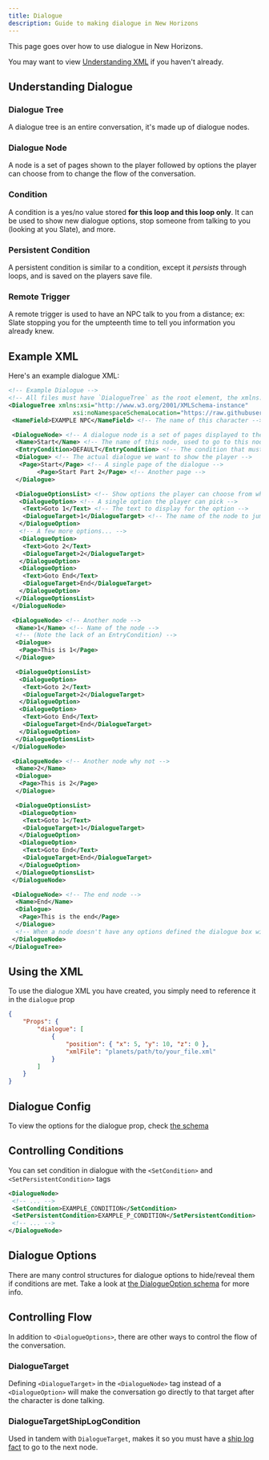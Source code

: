 ```yaml
---
title: Dialogue
description: Guide to making dialogue in New Horizons
---
```


This page goes over how to use dialogue in New Horizons.

You may want to view [Understanding XML](/xml) if you haven't already.

## Understanding Dialogue

### Dialogue Tree

A dialogue tree is an entire conversation, it's made up of dialogue nodes.

### Dialogue Node

A node is a set of pages shown to the player followed by options the player can choose from to change the flow of the conversation.

### Condition

A condition is a yes/no value stored **for this loop and this loop only**. It can be used to show new dialogue options, stop someone from talking to you (looking at you Slate), and more.

### Persistent Condition

A persistent condition is similar to a condition, except it _persists_ through loops, and is saved on the players save file.

### Remote Trigger

A remote trigger is used to have an NPC talk to you from a distance; ex: Slate stopping you for the umpteenth time to tell you information you already knew.

## Example XML

Here's an example dialogue XML:

```xml
<!-- Example Dialogue -->
<!-- All files must have `DialogueTree` as the root element, the xmlns:xsi=... and xsi:noNamespaceSchemaLocation=... is optional but provides improved error checking if your editor supports it -->
<DialogueTree xmlns:xsi="http://www.w3.org/2001/XMLSchema-instance"
                  xsi:noNamespaceSchemaLocation="https://raw.githubusercontent.com/Outer-Wilds-New-Horizons/new-horizons/main/NewHorizons/Schemas/dialogue_schema.xsd">
 <NameField>EXAMPLE NPC</NameField> <!-- The name of this character -->

 <DialogueNode> <!-- A dialogue node is a set of pages displayed to the player optionally followed by options -->
  <Name>Start</Name> <!-- The name of this node, used to go to this node from another node -->
  <EntryCondition>DEFAULT</EntryCondition> <!-- The condition that must be met for this node to be reached; A file should always have a node with "DEFAULT" -->
  <Dialogue> <!-- The actual dialogue we want to show the player -->
   <Page>Start</Page> <!-- A single page of the dialogue -->
        <Page>Start Part 2</Page> <!-- Another page -->
  </Dialogue>

  <DialogueOptionsList> <!-- Show options the player can choose from when the character is done talking -->
   <DialogueOption> <!-- A single option the player can pick -->
    <Text>Goto 1</Text> <!-- The text to display for the option -->
    <DialogueTarget>1</DialogueTarget> <!-- The name of the node to jump to -->
   </DialogueOption>
   <!-- A few more options... -->
   <DialogueOption>
    <Text>Goto 2</Text>
    <DialogueTarget>2</DialogueTarget>
   </DialogueOption>
   <DialogueOption>
    <Text>Goto End</Text>
    <DialogueTarget>End</DialogueTarget>
   </DialogueOption>
  </DialogueOptionsList>
 </DialogueNode>

 <DialogueNode> <!-- Another node -->
  <Name>1</Name> <!-- Name of the node -->
  <!-- (Note the lack of an EntryCondition) -->
  <Dialogue>
   <Page>This is 1</Page>
  </Dialogue>

  <DialogueOptionsList>
   <DialogueOption>
    <Text>Goto 2</Text>
    <DialogueTarget>2</DialogueTarget>
   </DialogueOption>
   <DialogueOption>
    <Text>Goto End</Text>
    <DialogueTarget>End</DialogueTarget>
   </DialogueOption>
  </DialogueOptionsList>
 </DialogueNode>

 <DialogueNode> <!-- Another node why not -->
  <Name>2</Name>
  <Dialogue>
   <Page>This is 2</Page>
  </Dialogue>

  <DialogueOptionsList>
   <DialogueOption>
    <Text>Goto 1</Text>
    <DialogueTarget>1</DialogueTarget>
   </DialogueOption>
   <DialogueOption>
    <Text>Goto End</Text>
    <DialogueTarget>End</DialogueTarget>
   </DialogueOption>
  </DialogueOptionsList>
 </DialogueNode>

 <DialogueNode> <!-- The end node -->
  <Name>End</Name>
  <Dialogue>
   <Page>This is the end</Page>
  </Dialogue>
  <!-- When a node doesn't have any options defined the dialogue box will close once the pages have been read -->
 </DialogueNode>
</DialogueTree>
```

## Using the XML

To use the dialogue XML you have created, you simply need to reference it in the `dialogue` prop

```json
{
    "Props": {
        "dialogue": [
            {
                "position": { "x": 5, "y": 10, "z": 0 },
                "xmlFile": "planets/path/to/your_file.xml"
            }
        ]
    }
}
```

## Dialogue Config

To view the options for the dialogue prop, check [the schema](/schemas/body-schema#Props_dialogue)

## Controlling Conditions

You can set condition in dialogue with the `<SetCondition>` and `<SetPersistentCondition>` tags

```xml
<DialogueNode>
 <!-- ... -->
 <SetCondition>EXAMPLE_CONDITION</SetCondition>
 <SetPersistentCondition>EXAMPLE_P_CONDITION</SetPersistentCondition>
 <!-- ... -->
</DialogueNode>
```

## Dialogue Options

There are many control structures for dialogue options to hide/reveal them if conditions are met. Take a look at [the DialogueOption schema](/schemas/dialogue-schema#DialogueTree-DialogueNode-DialogueOptionsList-DialogueOption-DialogueTarget) for more info.

## Controlling Flow

In addition to `<DialogueOptions>`, there are other ways to control the flow of the conversation.

### DialogueTarget

Defining `<DialogueTarget>` in the `<DialogueNode>` tag instead of a `<DialogueOption>` will make the conversation go directly to that target after the character is done talking.

### DialogueTargetShipLogCondition

Used in tandem with `DialogueTarget`, makes it so you must have a [ship log fact](/ship-log#explore-facts) to go to the next node.
